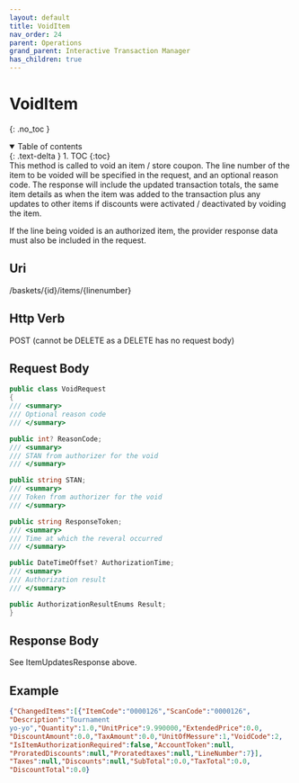```yaml
---
layout: default
title: VoidItem
nav_order: 24
parent: Operations
grand_parent: Interactive Transaction Manager
has_children: true
---
```

# VoidItem 
{: .no_toc }
<details open markdown="block">
  <summary>
    Table of contents
  </summary>
  {: .text-delta }
1. TOC
{:toc}
</details>
This method is called to void an item / store coupon. The line number of
the item to be voided will be specified in the request, and an optional
reason code. The response will include the updated transaction totals,
the same item details as when the item was added to the transaction plus
any updates to other items if discounts were activated / deactivated by
voiding the item.

If the line being voided is an authorized item, the provider response
data must also be included in the request.

## Uri
/baskets/{id}/items/{linenumber}

## Http Verb
POST (cannot be DELETE as a DELETE has no request body)

## Request Body
```csharp
public class VoidRequest
{
/// <summary>
/// Optional reason code
/// </summary>

public int? ReasonCode;
/// <summary>
/// STAN from authorizer for the void
/// </summary>

public string STAN;
/// <summary>
/// Token from authorizer for the void
/// </summary>

public string ResponseToken;
/// <summary>
/// Time at which the reveral occurred
/// </summary>

public DateTimeOffset? AuthorizationTime;
/// <summary>
/// Authorization result
/// </summary>

public AuthorizationResultEnums Result;
}
```
## Response Body

See ItemUpdatesResponse above.

## Example
```json
{"ChangedItems":[{"ItemCode":"0000126","ScanCode":"0000126",
"Description":"Tournament
yo-yo","Quantity":1.0,"UnitPrice":9.990000,"ExtendedPrice":0.0,
"DiscountAmount":0.0,"TaxAmount":0.0,"UnitOfMessure":1,"VoidCode":2,
"IsItemAuthorizationRequired":false,"AccountToken":null,
"ProratedDiscounts":null,"Proratedtaxes":null,"LineNumber":7}],
"Taxes":null,"Discounts":null,"SubTotal":0.0,"TaxTotal":0.0,
"DiscountTotal":0.0}
```